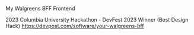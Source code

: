 My Walgreens BFF Frontend

2023 Columbia University Hackathon - DevFest 2023 Winner (Best Design Hack)
https://devpost.com/software/your-walgreens-bff